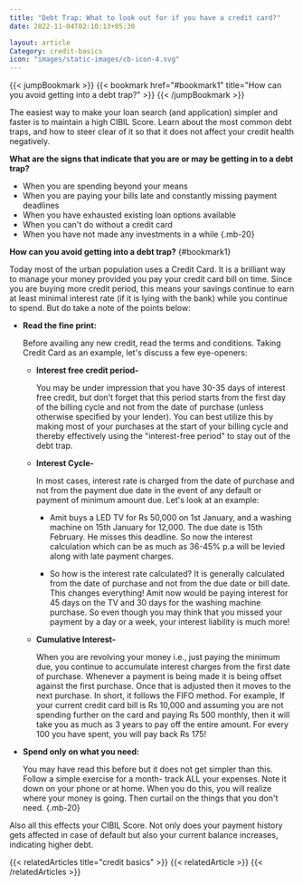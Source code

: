 ```yaml
---
title: "Debt Trap: What to look out for if you have a credit card?"
date: 2022-11-04T02:10:13+05:30

layout: article
Category: credit-basics
icon: "images/static-images/cb-icon-4.svg"
---
```


{{< jumpBookmark >}}
  {{< bookmark href="#bookmark1" title="How can you avoid getting into a debt trap?" >}}
{{< /jumpBookmark >}}

The easiest way to make your loan search (and application) simpler and faster is to maintain a high CIBIL Score. Learn about the most common debt traps, and how to steer clear of it so that it does not affect your credit health negatively.

**What are the signs that indicate that you are or may be getting in to a debt trap?**
  * When you are spending beyond your means
  * When you are paying your bills late and constantly missing payment deadlines
  * When you have exhausted existing loan options available
  * When you can't do without a credit card
  * When you have not made any investments in a while
  {.mb-20}

**How can you avoid getting into a debt trap?**
{#bookmark1}

Today most of the urban population uses a Credit Card. It is a brilliant way to manage your money provided you pay your credit card bill on time. Since you are buying more credit period, this means your savings continue to earn at least minimal interest rate (if it is lying with the bank) while you continue to spend. But do take a note of the points below:

* **Read the fine print:**

  Before availing any new credit, read the terms and conditions. Taking Credit Card as an example, let's discuss a few eye-openers:

  * **Interest free credit period-**

    You may be under impression that you have 30-35 days of interest free credit, but don't forget that this period starts from the first day of the billing cycle and not from the date of purchase (unless otherwise specified by your lender). You can best utilize this by making most of your purchases at the start of your billing cycle and thereby effectively using the "interest-free period" to stay out of the debt trap.

  * **Interest Cycle-**
  
    In most cases, interest rate is charged from the date of purchase and not from the payment due date in the event of any default or payment of minimum amount due. Let's look at an example:

    * Amit buys a LED TV for Rs 50,000 on 1st January, and a washing machine on 15th January for 12,000. The due date is 15th February. He misses this deadline. So now the interest calculation which can be as much as 36-45% p.a will be levied along with late payment charges.

    * So how is the interest rate calculated? It is generally calculated from the date of purchase and not from the due date or bill date. This changes everything! Amit now would be paying interest for 45 days on the TV and 30 days for the washing machine purchase. So even though you may think that you missed your payment by a day or a week, your interest liability is much more!

  * **Cumulative Interest-**

    When you are revolving your money i.e., just paying the minimum due, you continue to accumulate interest charges from the first date of purchase. Whenever a payment is being made it is being offset against the first purchase. Once that is adjusted then it moves to the next purchase. In short, it follows the FIFO method. For example, If your current credit card bill is Rs 10,000 and assuming you are not spending further on the card and paying Rs 500 monthly, then it will take you as much as 3 years to pay off the entire amount. For every 100 you have spent, you will pay back Rs 175!

* **Spend only on what you need:**

  You may have read this before but it does not get simpler than this. Follow a simple exercise for a month- track ALL your expenses. Note it down on your phone or at home. When you do this, you will realize where your money is going. Then curtail on the things that you don't need.
{.mb-20}

Also all this effects your CIBIL Score. Not only does your payment history gets affected in case of default but also your current balance increases, indicating higher debt.


{{< relatedArticles title="credit basics" >}}
  {{< relatedArticle >}}
{{< /relatedArticles >}}